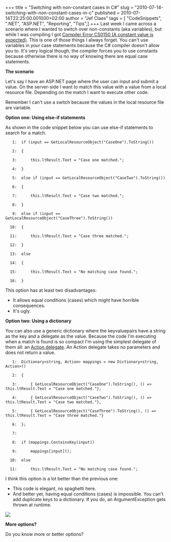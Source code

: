 +++
title = "Switching with non-constant cases in C#"
slug = "2010-07-14-switching-with-non-constant-cases-in-c"
published = 2010-07-14T22:25:00.001000+02:00
author = "Jef Claes"
tags = [ "CodeSnippets", ".NET", "ASP.NET", "Reporting", "Tips",]
+++
Last week I came across a scenario where I wanted to switch over
non-constants (aka variables), but while I was compiling I got [Compiler
Error CS0150 (A constant value is
expected)](http://msdn.microsoft.com/en-us/library/6weteh5e(VS.80).aspx).
This is one of those things I always forget. You can't use variables in
your case statements because the C\# compiler doesn't allow you to. It's
very logical though, the compiler forces you to use constants because
otherwise there is no way of knowing there are equal case statements.  
  
<span style="font-weight:bold;">The scenario</span>  
  
Let's say I have an ASP.NET page where the user can input and submit a
value. On the server-side I want to match this value with a value from a
local resource file. Depending on the match I want to execute other
code.  
  
Remember I can't use a switch because the values in the local resource
file are variable.  
  
<span style="font-weight:bold;">Option one: Using else-if
statements</span>  
  
As shown in the code snippet below you can use else-if statements to
search for a match.  
  

       1:  if (input == GetLocalResourceObject("CaseOne").ToString())

       2:  {

       3:      this.ltResult.Text = "Case one matched.";

       4:  }

       5:  else if (input == GetLocalResourceObject("CaseTwo").ToString())

       6:  {

       7:      this.ltResult.Text = "Case two matched.";

       8:  }

       9:  else if (input == GetLocalResourceObject("CaseThree").ToString())

      10:  {

      11:      this.ltResult.Text = "Case three matched.";

      12:  }

      13:  else

      14:  {

      15:      this.ltResult.Text = "No matching case found.";

      16:  }

  
This option has at least two disadvantages:

-   It allows equal conditions (cases) which might have horrible
    consequences.
-   It's ugly.

  
<span style="font-weight:bold;">Option two: Using a dictionary</span>  
  
You can also use a generic dictionary where the keyvaluepairs have a
string as the key and a delegate as the value. Because the code I'm
executing when a match is found is so compact I'm using the simplest
delegate of them all: an [Action
delegate](http://msdn.microsoft.com/en-us/library/system.action.aspx).
An Action delegate takes no parameters and does not return a value.  
  

       1:  Dictionary<string, Action> mappings = new Dictionary<string, Action>()

       2:  {

       3:      { GetLocalResourceObject("CaseOne").ToString(), () => this.ltResult.Text = "Case one matched."},

       4:      { GetLocalResourceObject("CaseTwo").ToString(), () => this.ltResult.Text = "Case two matched."},

       5:      { GetLocalResourceObject("CaseThree").ToString(), () => this.ltResult.Text = "Case three matched."}

       6:  };

       7:   

       8:  if (mappings.ContainsKey(input))

       9:      mappings[input]();

      10:  else

      11:      this.ltResult.Text = "No matching case found.";

  
I think this option is a lot better than the previous one:  

-   This code is elegant, no spaghetti here.
-   And better yet, having equal conditions (cases) is impossible. You
    can't add duplicate keys to a dictionary. If you do, an
    ArgumentException gets thrown at runtime.

  
  
[![](/post/images/thumbnails/2010-07-14-switching-with-non-constant-cases-in-c-argumentExc.png)](/post/images/2010-07-14-switching-with-non-constant-cases-in-c-argumentExc.png)  
  
<span style="font-weight:bold;">More options?</span>  
  
Do you know more or better options?
